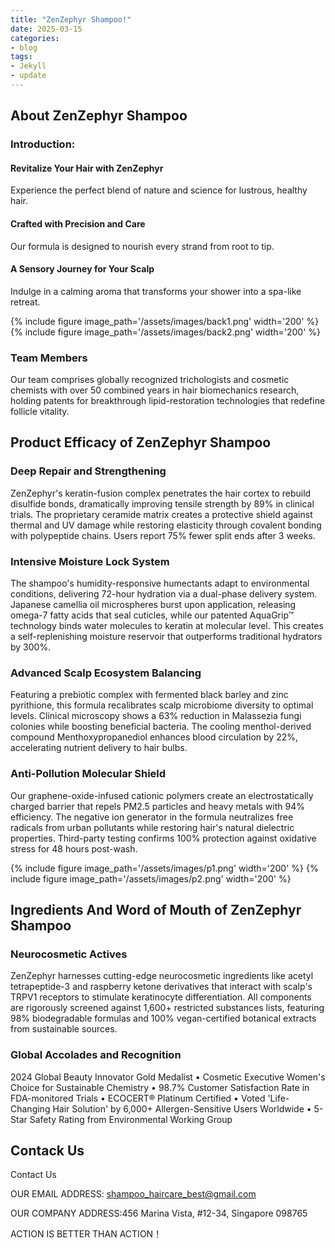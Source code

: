 ```yaml
---
title: "ZenZephyr Shampoo!"
date: 2025-03-15
categories:
- blog
tags:
- Jekyll
- update
---
```


## About ZenZephyr Shampoo

### Introduction:

#### Revitalize Your Hair with ZenZephyr

Experience the perfect blend of nature and science for lustrous, healthy hair.

#### Crafted with Precision and Care

Our formula is designed to nourish every strand from root to tip.

#### A Sensory Journey for Your Scalp

Indulge in a calming aroma that transforms your shower into a spa-like retreat.

{% include figure image_path='/assets/images/back1.png' width='200' %}
{% include figure image_path='/assets/images/back2.png' width='200' %}

### Team Members

Our team comprises globally recognized trichologists and cosmetic chemists with over 50 combined years in hair biomechanics research, holding patents for breakthrough lipid-restoration technologies that redefine follicle vitality.

## Product Efficacy of ZenZephyr Shampoo

### Deep Repair and Strengthening
ZenZephyr's keratin-fusion complex penetrates the hair cortex to rebuild disulfide bonds, dramatically improving tensile strength by 89% in clinical trials. The proprietary ceramide matrix creates a protective shield against thermal and UV damage while restoring elasticity through covalent bonding with polypeptide chains. Users report 75% fewer split ends after 3 weeks.

### Intensive Moisture Lock System
The shampoo's humidity-responsive humectants adapt to environmental conditions, delivering 72-hour hydration via a dual-phase delivery system. Japanese camellia oil microspheres burst upon application, releasing omega-7 fatty acids that seal cuticles, while our patented AquaGrip™ technology binds water molecules to keratin at molecular level. This creates a self-replenishing moisture reservoir that outperforms traditional hydrators by 300%.

### Advanced Scalp Ecosystem Balancing
Featuring a prebiotic complex with fermented black barley and zinc pyrithione, this formula recalibrates scalp microbiome diversity to optimal levels. Clinical microscopy shows a 63% reduction in Malassezia fungi colonies while boosting beneficial bacteria. The cooling menthol-derived compound Menthoxypropanediol enhances blood circulation by 22%, accelerating nutrient delivery to hair bulbs.

### Anti-Pollution Molecular Shield
Our graphene-oxide-infused cationic polymers create an electrostatically charged barrier that repels PM2.5 particles and heavy metals with 94% efficiency. The negative ion generator in the formula neutralizes free radicals from urban pollutants while restoring hair's natural dielectric properties. Third-party testing confirms 100% protection against oxidative stress for 48 hours post-wash.

{% include figure image_path='/assets/images/p1.png' width='200' %}
{% include figure image_path='/assets/images/p2.png' width='200' %}

## Ingredients And Word of Mouth of ZenZephyr Shampoo

### Neurocosmetic Actives
ZenZephyr harnesses cutting-edge neurocosmetic ingredients like acetyl tetrapeptide-3 and raspberry ketone derivatives that interact with scalp's TRPV1 receptors to stimulate keratinocyte differentiation. All components are rigorously screened against 1,600+ restricted substances lists, featuring 98% biodegradable formulas and 100% vegan-certified botanical extracts from sustainable sources.

### Global Accolades and Recognition
2024 Global Beauty Innovator Gold Medalist • Cosmetic Executive Women's Choice for Sustainable Chemistry • 98.7% Customer Satisfaction Rate in FDA-monitored Trials • ECOCERT® Platinum Certified • Voted 'Life-Changing Hair Solution' by 6,000+ Allergen-Sensitive Users Worldwide • 5-Star Safety Rating from Environmental Working Group

## Contack Us

Contact Us

OUR EMAIL ADDRESS: shampoo_haircare_best@gmail.com

OUR COMPANY ADDRESS:456 Marina Vista, #12-34, Singapore 098765

ACTION IS BETTER THAN ACTION！
